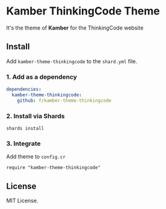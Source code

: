 # Kamber ThinkingCode Theme

It's the theme of **Kamber** for the ThinkingCode website

## Install

Add `kamber-theme-thinkingcode` to the `shard.yml` file.

### 1. Add as a dependency
```yml
dependencies:
  kamber-theme-thinkingcode:
    github: f/kamber-theme-thinkingcode
```

### 2. Install via Shards

```
shards install
```

### 3. Integrate

Add theme to `config.cr`

```crystal
require "kamber-theme-thinkingcode"
```

## License

MIT License.
